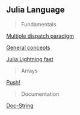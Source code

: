 ## Julia Language

> Fundamentals

[Multiple dispatch paradigm](https://link.medium.com/pI7i2eOeapb)

[General concepts](https://link.medium.com/Pr1dFy6Pbpb)

[Julia Lightning fast](https://medium.com/chifi-media/some-major-ways-to-make-julia-lightning-fast-ea765b62e8d8)

> Arrays

[Push!](https://towardsdatascience.com/everything-you-need-to-know-about-push-in-julia-1f01891f1c0a)

> Documentation

[Doc-String](https://towardsdatascience.com/julias-doc-string-system-is-awesome-and-here-is-why-197ba6a0236b)
